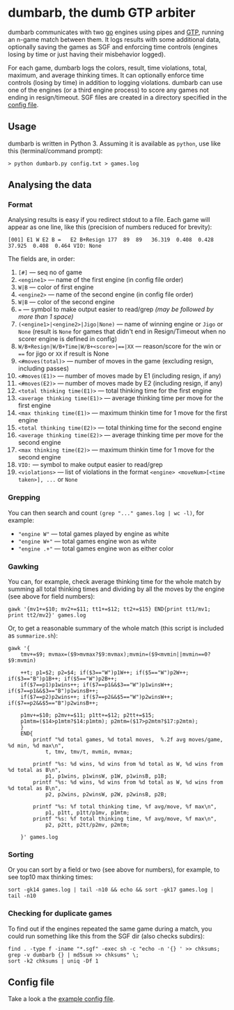 # dumbarb, the dumb GTP arbiter
dumbarb communicates with two [go](https://en.wikipedia.org/wiki/Go_(game)) engines using pipes and [GTP](https://www.lysator.liu.se/~gunnar/gtp/), running an n-game match between them.  It logs results with some additional data, optionally saving the games as SGF and enforcing time controls (engines losing by time or just having their misbehavior logged).

For each game, dumbarb logs the colors, result, time violations, total, maximum, and average thinking times. It can optionally enforce time controls (losing by time) in addition to logging violations. dumbarb can use one of the engines (or a third engine process) to score any games not ending in resign/timeout. SGF files are created in a directory specified in the [config file](https://github.com/StanTraykov/dumbarb/blob/master/config-example.txt).

## Usage
dumbarb is written in Python 3. Assuming it is available as ``python``, use like this (terminal/command prompt):
```
> python dumbarb.py config.txt > games.log
```
## Analysing the data
### Format
Analysing results is easy if you redirect stdout to a file.  Each game will appear as one line, like this (precision of numbers reduced for brevity):

```
[001] E1 W E2 B =   E2 B+Resign 177  89  89   36.319  0.408  0.428   37.925  0.408  0.464 VIO: None
```

The fields are, in order:
1. ``[#]`` — seq no of game
2. ``<engine1>`` — name of the first engine (in config file order)
3. ``W|B`` — color of first engine
4. ``<engine2>`` — name of the second engine (in config file order)
5. ``W|B`` — color of the second engine
6. ``=`` — symbol to make output easier to read/grep *(may be followed by more than 1 space)*
7. ``(<engine1>|<engine2>|Jigo|None)`` — name of winning engine or ``Jigo`` or ``None`` (result is ``None`` for games that didn't end in Resign/Timeout when no scorer engine is defined in config)
8. ``W/B+Resign|W/B+Time|W/B+<score>|==|XX`` — reason/score for the win or ``==`` for jigo or ``XX`` if result is None
9. ``<#moves(total)>`` — number of moves in the game (excluding resign, including passes)
10. ``<#moves(E1)>`` — number of moves made by E1 (including resign, if any)
11. ``<#moves(E2)>`` — number of moves made by E2 (including resign, if any)
12. ``<total thinking time(E1)>`` — total thinking time for the first engine
13. ``<average thinking time(E1)>`` — average thinking time per move for the first engine
14. ``<max thinking time(E1)>`` — maximum thinkin time for 1 move for the first engine
15. ``<total thinking time(E2)>`` — total thinking time for the second engine
16. ``<average thinking time(E2)>`` — average thinking time per move for the second engine
17. ``<max thinking time(E2)>`` — maximum thinkin time for 1 move for the second engine
18. ``VIO:`` — symbol to make output easier to read/grep
19. ``<violations>`` — list of violations in the format ``<engine> <moveNum>[<time taken>], ...`` or ``None``

### Grepping
You can then search and count ``(grep "..." games.log | wc -l)``, for example:

* ``"engine W"`` — total games played by engine as white
* ``"engine W+"`` — total games engine won as white
* ``"engine .+"`` — total games engine won as either color

### Gawking

You can, for example, check average thinking time for the whole match by summing all total thinking times and dividing by all the moves by the engine (see above for field numbers):
```
gawk '{mv1+=$10; mv2+=$11; tt1+=$12; tt2+=$15} END{print tt1/mv1; print tt2/mv2}' games.log
```

Or, to get a reasonable summary of the whole match (this script is included as ``summarize.sh``):
```
gawk '{
    tmv+=$9; mvmax=($9>mvmax?$9:mvmax);mvmin=($9<mvmin||mvmin==0?$9:mvmin)

    ++t; p1=$2; p2=$4; if($3=="W")p1W++; if($5=="W")p2W++; if($3=="B")p1B++; if($5=="W")p2B++;
    if($7==p1)p1wins++; if($7==p1&&$3=="W")p1winsW++; if($7==p1&&$3=="B")p1winsB++;
    if($7==p2)p2wins++; if($7==p2&&$5=="W")p2winsW++; if($7==p2&&$5=="B")p2winsB++;

    p1mv+=$10; p2mv+=$11; p1tt+=$12; p2tt+=$15;
    p1mtm=($14>p1mtm?$14:p1mtm); p2mtm=($17>p2mtm?$17:p2mtm);
    }
    END{
        printf "%d total games, %d total moves,  %.2f avg moves/game, %d min, %d max\n",
            t, tmv, tmv/t, mvmin, mvmax;

        printf "%s: %d wins, %d wins from %d total as W, %d wins from %d total as B\n",
            p1, p1wins, p1winsW, p1W, p1winsB, p1B;
        printf "%s: %d wins, %d wins from %d total as W, %d wins from %d total as B\n",
            p2, p2wins, p2winsW, p2W, p2winsB, p2B;

        printf "%s: %f total thinking time, %f avg/move, %f max\n",
            p1, p1tt, p1tt/p1mv, p1mtm;
        printf "%s: %f total thinking time, %f avg/move, %f max\n",
            p2, p2tt, p2tt/p2mv, p2mtm;

    }' games.log
```

### Sorting
Or you can sort by a field or two (see above for numbers), for example, to see top10 max thinking times:
```
sort -gk14 games.log | tail -n10 && echo && sort -gk17 games.log | tail -n10
```

### Checking for duplicate games
To find out if the engines repeated the same game during a match, you could run something like this from the SGF dir (also checks subdirs):
```
find . -type f -iname "*.sgf" -exec sh -c "echo -n '{} ' >> chksums; grep -v dumbarb {} | md5sum >> chksums" \;
sort -k2 chksums | uniq -Df 1
```
## Config file
Take a look a the [example config file](https://github.com/StanTraykov/dumbarb/blob/master/config-example.txt).
